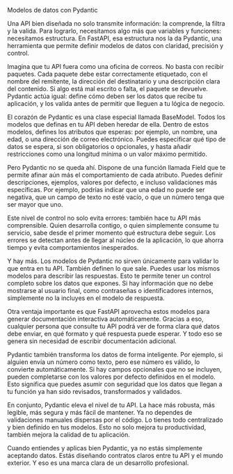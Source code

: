 Modelos de datos con Pydantic

Una API bien diseñada no solo transmite información: la comprende, la filtra y la valida. Para lograrlo, necesitamos algo más que variables y funciones: necesitamos estructura. En FastAPI, esa estructura nos la da Pydantic, una herramienta que permite definir modelos de datos con claridad, precisión y control.

Imagina que tu API fuera como una oficina de correos. No basta con recibir paquetes. Cada paquete debe estar correctamente etiquetado, con el nombre del remitente, la dirección del destinatario y una descripción clara del contenido. Si algo está mal escrito o falta, el paquete se devuelve. Pydantic actúa igual: define cómo deben ser los datos que recibe tu aplicación, y los valida antes de permitir que lleguen a tu lógica de negocio.

El corazón de Pydantic es una clase especial llamada BaseModel. Todos los modelos que definas en tu API deben heredar de ella. Dentro de estos modelos, defines los atributos que esperas: por ejemplo, un nombre, una edad, o una dirección de correo electrónico. Puedes especificar qué tipo de datos se espera, si son obligatorios o opcionales, y hasta añadir restricciones como una longitud mínima o un valor máximo permitido.

Pero Pydantic no se queda ahí. Dispone de una función llamada Field que te permite afinar aún más el comportamiento de cada atributo. Puedes definir descripciones, ejemplos, valores por defecto, e incluso validaciones más específicas. Por ejemplo, podrías indicar que una edad no puede ser negativa, que un campo de texto no esté vacío, o que un número tenga que ser mayor que uno.

Este nivel de control no solo evita errores: también hace tu API más comprensible. Quien desarrolla contigo, o quien simplemente consume tu servicio, sabe desde el primer momento qué estructura debe seguir. Los errores se detectan antes de llegar al núcleo de la aplicación, lo que ahorra tiempo y evita comportamientos inesperados.

Y hay más. Los modelos de Pydantic no sirven únicamente para validar lo que entra en tu API. También definen lo que sale. Puedes usar los mismos modelos para describir las respuestas. Esto te permite tener un control completo sobre los datos que expones. Si hay información que no debe mostrarse al usuario final, como contraseñas o identificadores internos, simplemente no la incluyes en el modelo de respuesta.

Otra ventaja importante es que FastAPI aprovecha estos modelos para generar documentación interactiva automáticamente. Gracias a eso, cualquier persona que consulte tu API podrá ver de forma clara qué datos debe enviar, en qué formato y qué respuesta puede esperar. Y todo eso se genera sin necesidad de escribir documentación adicional.

Pydantic también transforma los datos de forma inteligente. Por ejemplo, si alguien envía un número como texto, pero ese número es válido, lo convierte automáticamente. Si hay campos opcionales que no se incluyen, pueden completarse con los valores por defecto definidos en el modelo. Esto significa que puedes asumir con seguridad que los datos que llegan a tu función ya han sido revisados, transformados y validados.

En conjunto, Pydantic eleva el nivel de tu API. La hace más robusta, más legible, más segura y más fácil de mantener. Ya no dependes de validaciones manuales dispersas por el código. Lo tienes todo centralizado y bien definido en tus modelos. Esto no solo mejora tu productividad, también mejora la calidad de tu aplicación.

Cuando entiendes y aplicas bien Pydantic, ya no estás simplemente aceptando datos. Estás diseñando contratos claros entre tu API y el mundo exterior. Y eso es una marca clara de un desarrollo profesional.
